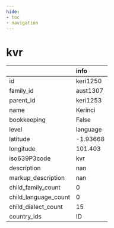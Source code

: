 ```yaml
---
hide:
- toc
- navigation
---
```

# kvr
|                      | info     |
|:---------------------|:---------|
| id                   | keri1250 |
| family_id            | aust1307 |
| parent_id            | keri1253 |
| name                 | Kerinci  |
| bookkeeping          | False    |
| level                | language |
| latitude             | -1.93668 |
| longitude            | 101.403  |
| iso639P3code         | kvr      |
| description          | nan      |
| markup_description   | nan      |
| child_family_count   | 0        |
| child_language_count | 0        |
| child_dialect_count  | 15       |
| country_ids          | ID       |
